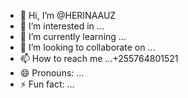 - 👋 Hi, I’m @HERINAAUZ
- 👀 I’m interested in ...
- 🌱 I’m currently learning ...
- 💞️ I’m looking to collaborate on ...
- 📫 How to reach me ...+255764801521
- 😄 Pronouns: ...
- ⚡ Fun fact: ...

<!---
HERINAAUZ/HERINAAUZ is a ✨ special ✨ repository because its `README.md` (this file) appears on your GitHub profile.
You can click the Preview link to take a look at your changes.
--->
